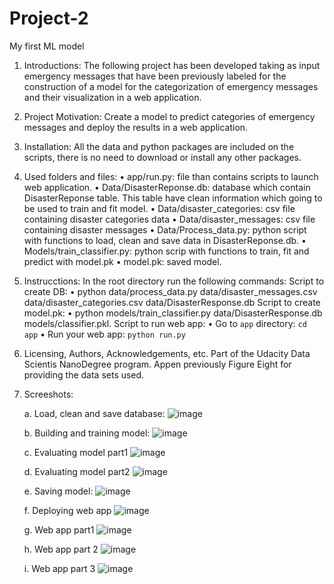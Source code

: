 # Project-2
My first ML model

1.	Introductions:
The following project has been developed taking as input emergency messages that have been previously labeled for the construction of a model for the categorization of emergency messages and their visualization in a web application.

2. Project Motivation: 
Create a model to predict categories of emergency messages and deploy the results in a web application.

3. Installation:
All the data and python packages are included on the scripts, there is no need to download or install any other packages.

4. Used folders and files:
•	app/run.py: file than contains scripts to launch web application.
•	Data/DisasterReponse.db: database which contain DisasterReponse table. This table have clean information which going to be used to train and fit model.
•	Data/disaster_categories: csv file containing disaster categories data
•	Data/disaster_messages: csv file containing disaster messages
•	Data/Process_data.py: python script with functions to load, clean and save data in DisasterReponse.db.
•	Models/train_classifier.py: python scrip with functions to train, fit and predict with model.pk
•	model.pk: saved model.

5. Instrucctions:
In the root directory run the following commands:
Script to create DB:
•	python data/process_data.py data/disaster_messages.csv data/disaster_categories.csv data/DisasterResponse.db
Script to create model.pk:
•	python models/train_classifier.py data/DisasterResponse.db models/classifier.pkl.
Script to run web app:
•	Go to `app` directory: `cd app`
•	Run your web app: `python run.py`

6. Licensing, Authors, Acknowledgements, etc.
Part of the Udacity Data Scientis NanoDegree program.
Appen previously Figure Eight for providing the data sets used.

7. Screeshots:

   a. Load, clean and save database:
   ![image](https://github.com/GuilleC1987/Project-2/assets/149739280/6a90c411-c2e5-4ec9-855c-d46e395edf88)

    b. Building and training model:
   ![image](https://github.com/GuilleC1987/Project-2/assets/149739280/05927205-a036-4927-a388-521d7ac011df)

    c. Evaluating model part1
   ![image](https://github.com/GuilleC1987/Project-2/assets/149739280/fde322d1-b567-4b18-88a5-2c2f40acba38)

   d. Evaluating model part2
    ![image](https://github.com/GuilleC1987/Project-2/assets/149739280/945f76bc-abf1-44b0-8972-f5e687c5d856)

    e. Saving model:
    ![image](https://github.com/GuilleC1987/Project-2/assets/149739280/c97d7c32-5e98-4cb4-a274-1479f76afcc9)

   f. Deploying web app
   ![image](https://github.com/GuilleC1987/Project-2/assets/149739280/d162da20-7459-4c97-ba8b-8511e99c9b92)

   g. Web app part1
   ![image](https://github.com/GuilleC1987/Project-2/assets/149739280/6c03120a-8ed6-469d-9888-4e022858e113)

   h. Web app part 2
   ![image](https://github.com/GuilleC1987/Project-2/assets/149739280/e67c15c2-83e7-4d17-9e99-139a9c2b0388)

   i. Web app part 3
   ![image](https://github.com/GuilleC1987/Project-2/assets/149739280/d70699c1-eded-4267-8a59-2161aaf51093)









   


